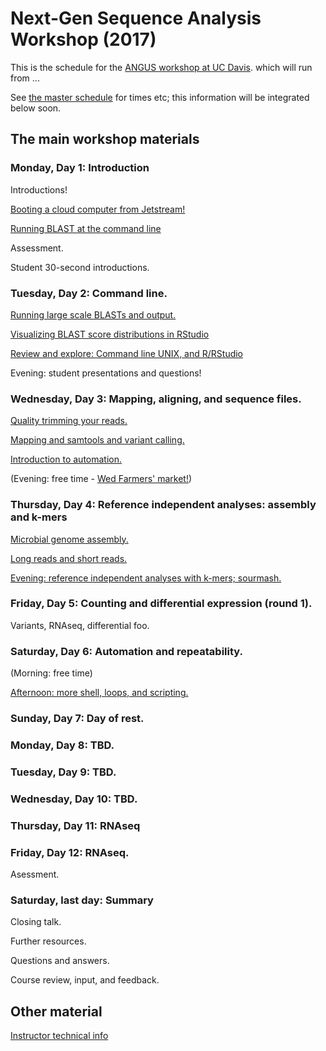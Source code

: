 # Next-Gen Sequence Analysis Workshop (2017)

This is the schedule for the
[ANGUS workshop at UC Davis](http://ivory.idyll.org/dibsi/ANGUS.html).
which will run from ...

See [the master schedule](http://ivory.idyll.org/dibsi/SCHEDULE.html) for
times etc; this information will be integrated below soon.

## The main workshop materials

### Monday, Day 1: Introduction

Introductions!

[Booting a cloud computer from Jetstream!](jetstream/boot.html)

[Running BLAST at the command line](running-command-line-blast.html)

Assessment.

Student 30-second introductions.

### Tuesday, Day 2: Command line.

[Running large scale BLASTs and output.](running-blast-large-scale.html)

[Visualizing BLAST score distributions in RStudio](visualizing-blast-scores-with-RStudio.html)

[Review and explore: Command line UNIX, and R/RStudio](command-line-and-rstudio.html)

Evening: student presentations and questions!

### Wednesday, Day 3: Mapping, aligning, and sequence files.

[Quality trimming your reads.](quality-trimming.html)

[Mapping and samtools and variant calling.](variant-calling.html)

[Introduction to automation.](introduction-to-automation.html)

(Evening: free time - [Wed Farmers' market!](http://www.davisfarmersmarket.org/))

### Thursday, Day 4: Reference independent analyses: assembly and k-mers

[Microbial genome assembly.](genome-assembly.html)

[Long reads and short reads.](long-and-short-reads.html)

[Evening: reference independent analyses with k-mers; sourmash.](kmers-and-sourmash.html)

### Friday, Day 5: Counting and differential expression (round 1).

Variants, RNAseq, differential foo.

### Saturday, Day 6: Automation and repeatability.

(Morning: free time)

[Afternoon: more shell, loops, and scripting.](automation-2.html)

### Sunday, Day 7: Day of rest.

### Monday, Day 8: TBD.

### Tuesday, Day 9: TBD.

### Wednesday, Day 10: TBD.

### Thursday, Day 11: RNAseq

### Friday, Day 12: RNAseq.

Asessment.

### Saturday, last day: Summary

Closing talk.

Further resources.

Questions and answers.

Course review, input, and feedback.

## Other material

[Instructor technical info](for-instructors/index)

